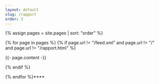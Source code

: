 ```yaml
---
layout: default
slug: /rapport
order: 2
---
```

<!--  -->

{% assign pages = site.pages | sort: "order" %}

{% for page in pages %} {% if page.url != "/feed.xml" and page.url != "/" and page.url != "/rapport.html" %}

{{- page.content -}}

{% endif %}

{% endfor %}****

